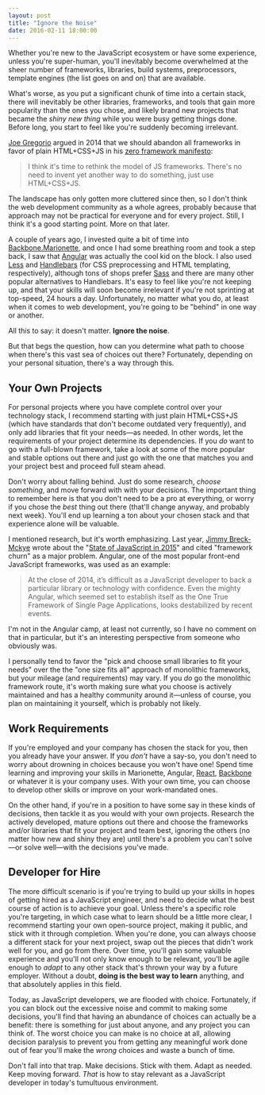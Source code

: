 ```yaml
---
layout: post
title: "Ignore the Noise"
date: 2016-02-11 18:00:00
---
```


Whether you're new to the JavaScript ecosystem or have some experience, unless you're super-human, you'll inevitably become overwhelmed at the sheer number of frameworks, libraries, build systems, preprocessors, template engines (the list goes on and on) that are available.

<!--more-->

What's worse, as you put a significant chunk of time into a certain stack, there will inevitably be other libraries, frameworks, and tools that gain more popularity than the ones you chose, and likely brand new projects that became the *shiny new thing* while you were busy getting things done. Before long, you start to feel like you're suddenly becoming irrelevant.

[Joe Gregorio](http://bitworking.org) argued in 2014 that we should abandon all frameworks in favor of plain HTML+CSS+JS in his [zero framework manifesto](http://bitworking.org/news/2014/05/zero_framework_manifesto):

> I think it's time to rethink the model of JS frameworks. There's no need to invent yet another way to do something, just use HTML+CSS+JS.

The landscape has only gotten more cluttered since then, so I don't think the web development community as a whole agrees, probably because that approach may not be practical for everyone and for every project. Still, I think it's a good starting point. More on that later.

A couple of years ago, I invested quite a bit of time into [Backbone.Marionette](http://marionettejs.com), and once I had some breathing room and took a step back, I saw that [Angular](https://angularjs.org) was actually the cool kid on the block. I also used [Less](http://lesscss.org) and [Handlebars](http://handlebarsjs.com) (for CSS preprocessing and HTML templating, respectively), although tons of shops prefer [Sass](http://sass-lang.com) and there are many other popular alternatives to Handlebars. It's easy to feel like you're not keeping up, and that your skills will soon become irrelevant if you're not sprinting at top-speed, 24 hours a day. Unfortunately, no matter what you do, at least when it comes to web development, you're going to be "behind" in one way or another.

All this to say: it doesn't matter. **Ignore the noise**.

But that begs the question, how can you determine what path to choose when there's this vast sea of choices out there? Fortunately, depending on your personal situation, there's a way through this.

## Your Own Projects

For personal projects where you have complete control over your technology stack, I recommend starting with just plain HTML+CSS+JS (which have standards that don't become outdated very frequently), and only add libraries that fit your needs&mdash;as needed. In other words, let the requirements of your project determine its dependencies. If you *do* want to go with a full-blown framework, take a look at some of the more popular and stable options out there and just go with the one that matches you and your project best and proceed full steam ahead.

Don't worry about falling behind. Just do some research, *choose something*, and move forward with with your decisions. The important thing to remember here is that you don't need to be a pro at everything, or worry if you chose the *best* thing out there (that'll change anyway, and probably next week). You'll end up learning a ton about your chosen stack and that experience alone will be valuable.

I mentioned research, but it's worth emphasizing. Last year, [Jimmy Breck-Mckye](http://www.breck-mckye.com) wrote about the "[State of JavaScript in 2015](http://www.breck-mckye.com/blog/2014/12/the-state-of-javascript-in-2015/)" and cited "framework churn" as a major problem. Angular, one of the most popular front-end JavaScript frameworks, was used as an example:

> At the close of 2014, it’s difficult as a JavaScript developer to back a particular library or technology with confidence. Even the mighty Angular, which seemed set to establish itself as the One True Framework of Single Page Applications, looks destabilized by recent events.

I'm not in the Angular camp, at least not currently, so I have no comment on that in particular, but it's an interesting perspective from someone who obviously was.

I personally tend to favor the "pick and choose small libraries to fit your needs" over the the "one size fits all" approach of monolithic frameworks, but your mileage (and requirements) may vary. If you *do* go the monolithic framework route, it's worth making sure what you choose is actively maintained and has a healthy community around it&mdash;unless of course, you plan on maintaining it yourself, which is probably not likely.

## Work Requirements

If you're employed and your company has chosen the stack for you, then you already have your answer. If you *don't* have a say-so, you don't need to worry about drowning in choices because you won't have one! Spend time learning and improving your skills in Marionette, Angular, [React](https://facebook.github.io/react/), [Backbone](http://backbonejs.org) or whatever it is your company uses. With your own time, you can choose to develop other skills or improve on your work-mandated ones.

On the other hand, if you're in a position to have some say in these kinds of decisions, then tackle it as you would with your own projects. Research the actively developed, mature options out there and choose the frameworks and/or libraries that fit your project and team best, ignoring the others (no matter how new and shiny they are) until there's a problem you can't solve&mdash;or solve well&mdash;with the decisions you've made.

## Developer for Hire

The more difficult scenario is if you're trying to build up your skills in hopes of getting hired as a JavaScript engineer, and need to decide what the best course of action is to achieve your goal. Unless there's a specific role you're targeting, in which case what to learn should be a little more clear, I recommend starting your own open-source project, making it public, and stick with it through completion. When you're done, you can always choose a different stack for your next project, swap out the pieces that didn't work well for you, and go from there. Over time, you'll gain some valuable experience and you'll not only know enough to be relevant, you'll be agile enough to *adapt* to any other stack that's thrown your way by a future employer. Without a doubt, **doing is the best way to learn** anything, and that absolutely applies in this field.

Today, as JavaScript developers, we are flooded with choice. Fortunately, if you can block out the excessive noise and commit to making some decisions, you'll find that having an abundance of choices can actually be a benefit: there is something for just about anyone, and any project you can think of. The worst choice you can make is no choice at all, allowing decision paralysis to prevent you from getting any meaningful work done out of fear you'll make the *wrong* choices and waste a bunch of time.

Don't fall into that trap. Make decisions. Stick with them. Adapt as needed. Keep moving forward. *That* is how to stay relevant as a JavaScript developer in today's tumultuous environment.
